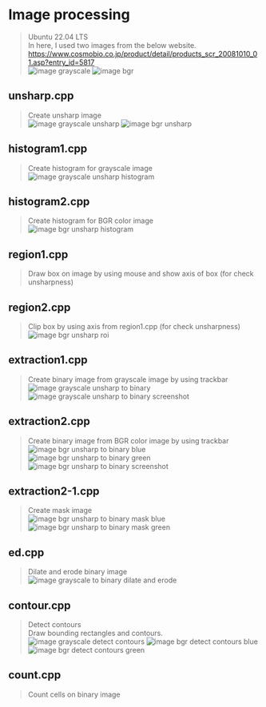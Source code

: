 # Image processing
> Ubuntu 22.04 LTS<br>
> In here, I used two images from the below website.<br>
> https://www.cosmobio.co.jp/product/detail/products_scr_20081010_01.asp?entry_id=5817<br>
![image grayscale](https://github.com/makotoyamaai/image-processing/blob/main/images/cosmobio3.jpg)
![image bgr](https://github.com/makotoyamaai/image-processing/blob/main/images/cosmobio2.jpg)
## unsharp.cpp
> Create unsharp image<br>
![image grayscale unsharp](https://github.com/makotoyamaai/image-processing/blob/main/images/cosmobio3-unsharp.jpg)
![image bgr unsharp](https://github.com/makotoyamaai/image-processing/blob/main/images/cosmobio2-unsharp.jpg)
## histogram1.cpp
> Create histogram for grayscale image<br>
![image grayscale unsharp histogram](https://github.com/makotoyamaai/image-processing/blob/main/images/cosmobio3-unsharp-hist.jpg)
## histogram2.cpp
> Create histogram for BGR color image<br>
![image bgr unsharp histogram](https://github.com/makotoyamaai/image-processing/blob/main/images/cosmobio2-unsharp-hist.jpg)
## region1.cpp
> Draw box on image by using mouse and show axis of box (for check unsharpness)
## region2.cpp
> Clip box by using axis from region1.cpp (for check unsharpness)<br>
![image bgr unsharp roi](https://github.com/makotoyamaai/image-processing/blob/main/images/cosmobio2-unsharp-roi.jpg)
## extraction1.cpp
> Create binary image from grayscale image by using trackbar<br>
![image grayscale unsharp to binary](https://github.com/makotoyamaai/image-processing/blob/main/images/cosmobio3-unsharp_mask_binary.jpg)<br>
![image grayscale unsharp to binary screenshot](https://github.com/makotoyamaai/image-processing/blob/main/images/example2.png)
## extraction2.cpp
> Create binary image from BGR color image by using trackbar<br>
![image bgr unsharp to binary blue](https://github.com/makotoyamaai/image-processing/blob/main/images/cosmobio2-unsharp_mask_binary.jpg)
![image bgr unsharp to binary green](https://github.com/makotoyamaai/image-processing/blob/main/images/cosmobio2-unsharp_mask_binary2.jpg)
![image bgr unsharp to binary screenshot](https://github.com/makotoyamaai/image-processing/blob/main/images/example1.png)
## extraction2-1.cpp
> Create mask image<br>
![image bgr unsharp to binary mask blue](https://github.com/makotoyamaai/image-processing/blob/main/images/cosmobio2-unsharp_mask_rgb.jpg)
![image bgr unsharp to binary mask green](https://github.com/makotoyamaai/image-processing/blob/main/images/cosmobio2-unsharp_mask_rgb2.jpg)
## ed.cpp
> Dilate and erode binary image<br>
![image grayscale to binary dilate and erode](https://github.com/makotoyamaai/image-processing/blob/main/images/cosmobio3-unsharp_mask_binary_ed.jpg)
## contour.cpp
> Detect contours<br>
> Draw bounding rectangles and contours.<br>
![image grayscale detect contours](https://github.com/makotoyamaai/image-processing/blob/main/images/cosmobio3-unsharp_mask_binary_ed_rect.jpg)
![image bgr detect contours blue](https://github.com/makotoyamaai/image-processing/blob/main/images/cosmobio2-unsharp_mask_binary_rect.jpg)
![image bgr detect contours green](https://github.com/makotoyamaai/image-processing/blob/main/images/cosmobio2-unsharp_mask_binary2_rect.jpg)
## count.cpp
> Count cells on binary image
